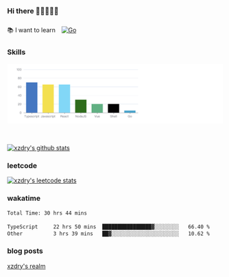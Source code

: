 ### Hi there 👋👋👋👋👋

 :books: I want to learn <a href="https://go.dev/" target="_blank"><img style="margin: 10px" src="https://profilinator.rishav.dev/skills-assets/go-original.svg" alt="Go" height="50" /></a>  

### Skills
![](img/2022-09-05-22-04-20.png)

<br />

[![xzdry's github stats](https://github-readme-stats.vercel.app/api?username=xzdry&count_private=true&show_icons=true&theme=vue)](https://github.com/xzdry)

### leetcode
[![xzdry's leetcode stats](https://leetcard.jacoblin.cool/xzdry-2?theme=light&font=Anek%20Kannada&site=cn)](https://leetcode.cn/u/xzdry-2/)

### wakatime
<!--START_SECTION:waka-->

```text
Total Time: 30 hrs 44 mins

TypeScript     22 hrs 50 mins  ████████████████▓░░░░░░░░   66.40 %
Other          3 hrs 39 mins   ██▓░░░░░░░░░░░░░░░░░░░░░░   10.62 %
```

<!--END_SECTION:waka-->

### blog posts
[xzdry's realm](https://www.justdry.net/)
